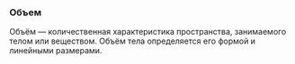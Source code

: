 ### Объем
Объём — количественная характеристика пространства, занимаемого телом или веществом. Объём тела определяется его формой и линейными размерами.